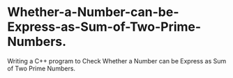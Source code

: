 # Whether-a-Number-can-be-Express-as-Sum-of-Two-Prime-Numbers.
Writing a C++ program to Check Whether a Number can be Express as Sum of Two Prime Numbers.
